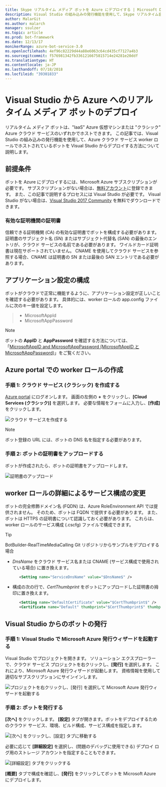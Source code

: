 ```yaml
---
title: Skype リアルタイム メディア ボットを Azure にデプロイする | Microsoft Docs
description: Visual Studio の組み込みの発行機能を使用して、Skype リアルタイム音声/動画ボットを Azure にデプロイする方法について説明します。
author: MalarGit
ms.author: malarch
manager: ssulzer
ms.topic: article
ms.prod: bot-framework
ms.date: 12/13/17
monikerRange: azure-bot-service-3.0
ms.openlocfilehash: 4ef96c82229d44a88e6063c64cd435cf7127a4b3
ms.sourcegitcommit: f576981342fb3361216675815714e24281e20ddf
ms.translationtype: HT
ms.contentlocale: ja-JP
ms.lasthandoff: 07/18/2018
ms.locfileid: "39301833"
---
```

# <a name="deploy-a-real-time-media-bot-from-visual-studio-to-azure"></a>Visual Studio から Azure へのリアルタイム メディア ボットのデプロイ
リアルタイム メディア ボットは、"IaaS" Azure 仮想マシンまたは "クラシック" Azure クラウド サービスのいずれかでホストできます。 この記事では、Visual Studio の組み込みの発行機能を使用して、Azure クラウド サービス worker ロールでホストされているボットを Visual Studio からデプロイする方法について説明します。

## <a name="prerequisites"></a>前提条件

ボットを Azure にデプロイするには、Microsoft Azure サブスクリプションが必要です。 サブスクリプションがない場合は、<a href="https://azure.microsoft.com/en-us/free/" target="_blank">無料アカウント</a>に登録できます。 また、この記事で説明するプロセスには Visual Studio が必要です。 Visual Studio がない場合は、<a href="https://www.visualstudio.com/downloads/" target="_blank">Visual Studio 2017 Community</a> を無料でダウンロードできます。

### <a name="certificate-from-a-valid-certificate-authority"></a>有効な証明機関の証明書
信頼できる証明機関 (CA) の有効な証明書でボットを構成する必要があります。 証明書のサブジェクト名 (SN) またはサブジェクト代替名 (SAN) の最後のエントリが、クラウド サービスの名前である必要があります。 ワイルドカード証明書は現在サポートされていません。 CNAME を使用してクラウド サービスを参照する場合、CNAME は証明書の SN または最後の SAN エントリである必要があります。

## <a name="configure-application-settings"></a>アプリケーション設定の構成
ボットがクラウドで正常に機能するように、アプリケーション設定が正しいことを確認する必要があります。 具体的には、worker ロールの app.config ファイルに次のキー値を設定します。
> <ul><li>MicrosoftAppId</li><li>MicrosoftAppPassword</li></ul>

> [!NOTE]
> ボットの **AppID** と **AppPassword** を確認する方法については、「[MicrosoftAppID and MicrosoftAppPassword (MicrosoftAppID と MicrosoftAppPassword)](~/bot-service-manage-overview.md#microsoftappid-and-microsoftapppassword)」をご覧ください。

## <a name="create-worker-role-in-the-azure-portal"></a>Azure portal での worker ロールの作成
### <a name="step-1-create-cloud-serviceclassic"></a>手順 1: クラウド サービス (クラシック) を作成する
<a href="https://portal.azure.com">Azure portal</a> にログオンします。 画面の左側の **+** をクリックし、**[Cloud Services (クラシック)]** を選択します。 必要な情報をフォームに入力し、**[作成]** をクリックします。

![クラウド サービスを作成する](../media/real-time-media-bot-portal-service-creation.png)

> [!NOTE]
> ボット登録の URL には、ボットの DNS 名を指定する必要があります。

### <a name="step-2-upload-the-certificate-for-the-bot"></a>手順 2: ボットの証明書をアップロードする
ボットが作成されたら、ボットの証明書をアップロードします。

![証明書のアップロード](../media/real-time-media-bot-portal-certificates.png)

## <a name="modify-service-configuration-with-worker-role-details"></a>worker ロールの詳細によるサービス構成の変更
ボットの完全修飾ドメイン名 (FQDN) は、Azure RoleEnvironment API では提供されません。 そのため、ボットは FQDN で提供する必要があります。 また、ボットは HTTPS の証明書について認識しておく必要があります。 これらは、worker ロールのサービス構成 (.cscfg) ファイルで構成できます。

> [!TIP]
> BotBuilder-RealTimeMediaCalling Git リポジトリからサンプルをデプロイする場合
> - $DnsName$ をクラウド サービス名または CNAME (サービス構成で使用されている場合) に置き換えます。
>   ```xml
>      <Setting name="ServiceDnsName" value="$DnsName$" />
>   ```
> 
> - 構成の次の行で、$CertThumbprint$ をボットにアップロードした証明書の拇印に置き換えます。
>   ```xml
>      <Setting name="DefaultCertificate" value="$CertThumbprint$" />
>      <Certificate name="Default" thumbprint="$CertThumbprint$" thumbprintAlgorithm="sha1" />
>   ```

## <a name="publish-the-bot-from-visual-studio"></a>Visual Studio からのボットの発行
### <a name="step-1-launch-the-microsoft-azure-publishing-wizard-in-visual-studio"></a>手順 1: Visual Studio で Microsoft Azure 発行ウィザードを起動する

Visual Studio でプロジェクトを開きます。 ソリューション エクスプローラーで、クラウド サービス プロジェクトを右クリックし、**[発行]** を選択します。 これにより、Microsoft Azure 発行ウィザードが起動します。 資格情報を使用して適切なサブスクリプションにサインインします。

![プロジェクトを右クリックし、[発行] を選択して Microsoft Azure 発行ウィザードを起動する](../media/real-time-media-bot-publish-signin.png)

### <a name="step-2-publish-the-bot"></a>手順 2: ボットを発行する

**[次へ]** をクリックします。 **[設定]** タブが開きます。ボットをデプロイするためのクラウド サービス、環境、ビルド構成、サービス構成を指定します。

![[次へ] をクリックし、[設定] タブに移動する](../media/real-time-media-bot-publish-settings.png)

必要に応じて **[詳細設定]** を選択し、(問題のデバッグに使用できる) デプロイ ログ用のストレージ アカウントを指定することもできます。

![[詳細設定] タブをクリックする](../media/real-time-media-bot-publish-advanced-settings.png)

**[概要]** タブで構成を確認し、**[発行]** をクリックしてボットを Microsoft Azure にデプロイします。
